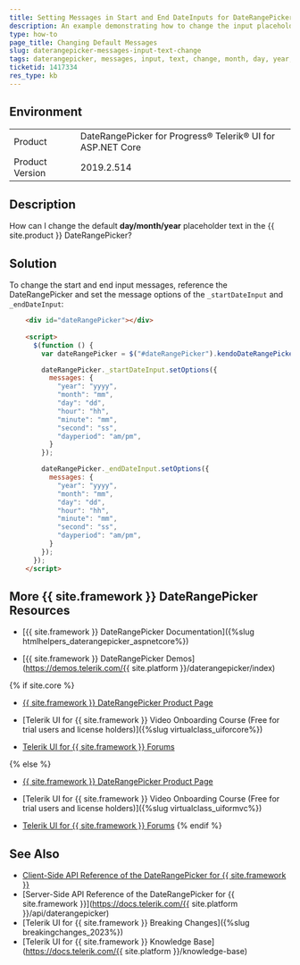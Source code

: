 ```yaml
---
title: Setting Messages in Start and End DateInputs for DateRangePicker
description: An example demonstrating how to change the input placeholders for the start and end dateInputs
type: how-to
page_title: Changing Default Messages
slug: daterangepicker-messages-input-text-change
tags: daterangepicker, messages, input, text, change, month, day, year, hour, minute, second, dayperiod, placeholder
ticketid: 1417334
res_type: kb
---
```


## Environment
<table>
 <tr>
  <td>Product</td>
  <td>DateRangePicker for Progress® Telerik® UI for ASP.NET Core</td>
 </tr>

  <td>Product Version</td>
  <td>2019.2.514</td>
 </tr>
</table>

## Description

How can I change the default **day/month/year** placeholder text in the {{ site.product }} DateRangePicker?

## Solution

To change the start and end input messages, reference the DateRangePicker and set the message options of the `_startDateInput` and `_endDateInput`:

```HTML dojo
    <div id="dateRangePicker"></div>
    
    <script>
      $(function () {
        var dateRangePicker = $("#dateRangePicker").kendoDateRangePicker().data("kendoDateRangePicker");

        dateRangePicker._startDateInput.setOptions({
          messages: {
            "year": "yyyy",
            "month": "mm",
            "day": "dd",
            "hour": "hh",
            "minute": "mm",
            "second": "ss",
            "dayperiod": "am/pm",
          }
        });

        dateRangePicker._endDateInput.setOptions({
          messages: {
            "year": "yyyy",
            "month": "mm",
            "day": "dd",
            "hour": "hh",
            "minute": "mm",
            "second": "ss",
            "dayperiod": "am/pm",
          }
        });
      });
    </script>
```

## More {{ site.framework }} DateRangePicker Resources

* [{{ site.framework }} DateRangePicker Documentation]({%slug htmlhelpers_daterangepicker_aspnetcore%})

* [{{ site.framework }} DateRangePicker Demos](https://demos.telerik.com/{{ site.platform }}/daterangepicker/index)

{% if site.core %}
* [{{ site.framework }} DateRangePicker Product Page](https://www.telerik.com/aspnet-core-ui/core-daterangepicker)

* [Telerik UI for {{ site.framework }} Video Onboarding Course (Free for trial users and license holders)]({%slug virtualclass_uiforcore%})

* [Telerik UI for {{ site.framework }} Forums](https://www.telerik.com/forums/aspnet-core-ui)

{% else %}
* [{{ site.framework }} DateRangePicker Product Page](https://www.telerik.com/aspnet-mvc/mvc-daterangepicker)

* [Telerik UI for {{ site.framework }} Video Onboarding Course (Free for trial users and license holders)]({%slug virtualclass_uiformvc%})

* [Telerik UI for {{ site.framework }} Forums](https://www.telerik.com/forums/aspnet-mvc)
{% endif %}

## See Also

* [Client-Side API Reference of the DateRangePicker for {{ site.framework }}](https://docs.telerik.com/kendo-ui/api/javascript/ui/daterangepicker)
* [Server-Side API Reference of the DateRangePicker for {{ site.framework }}](https://docs.telerik.com/{{ site.platform }}/api/daterangepicker)
* [Telerik UI for {{ site.framework }} Breaking Changes]({%slug breakingchanges_2023%})
* [Telerik UI for {{ site.framework }} Knowledge Base](https://docs.telerik.com/{{ site.platform }}/knowledge-base)
